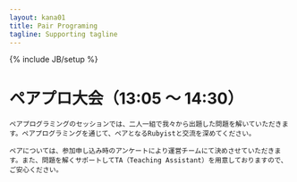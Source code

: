 ```yaml
---
layout: kana01
title: Pair Programing
tagline: Supporting tagline
---
```

{% include JB/setup %}

# ペアプロ大会（13:05 〜 14:30）

    ペアプログラミングのセッションでは、二人一組で我々から出題した問題を解いていただきます。ペアプログラミングを通じて、ペアとなるRubyistと交流を深めてください。
    
    ペアについては、参加申し込み時のアンケートにより運営チームにて決めさせていただきます。また、問題を解くサポートしてTA（Teaching Assistant）を用意しておりますので、ご安心ください。


